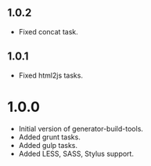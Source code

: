 ## 1.0.2

- Fixed concat task.

## 1.0.1

- Fixed html2js tasks.

# 1.0.0

- Initial version of generator-build-tools.
- Added grunt tasks.
- Added gulp tasks.
- Added LESS, SASS, Stylus support.
